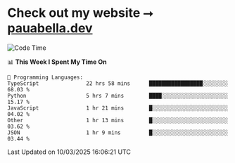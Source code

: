 # Check out my website ⭢ [pauabella.dev](https://pauabella.dev)

<!--START_SECTION:waka-->
![Code Time](http://img.shields.io/badge/Code%20Time-4%2C182%20hrs%209%20mins-blue)

📊 **This Week I Spent My Time On** 

```text
💬 Programming Languages: 
TypeScript               22 hrs 58 mins      █████████████████░░░░░░░░   68.03 % 
Python                   5 hrs 7 mins        ████░░░░░░░░░░░░░░░░░░░░░   15.17 % 
JavaScript               1 hr 21 mins        █░░░░░░░░░░░░░░░░░░░░░░░░   04.02 % 
Other                    1 hr 13 mins        █░░░░░░░░░░░░░░░░░░░░░░░░   03.62 % 
JSON                     1 hr 9 mins         █░░░░░░░░░░░░░░░░░░░░░░░░   03.44 % 
```


 Last Updated on 10/03/2025 16:06:21 UTC
<!--END_SECTION:waka-->
